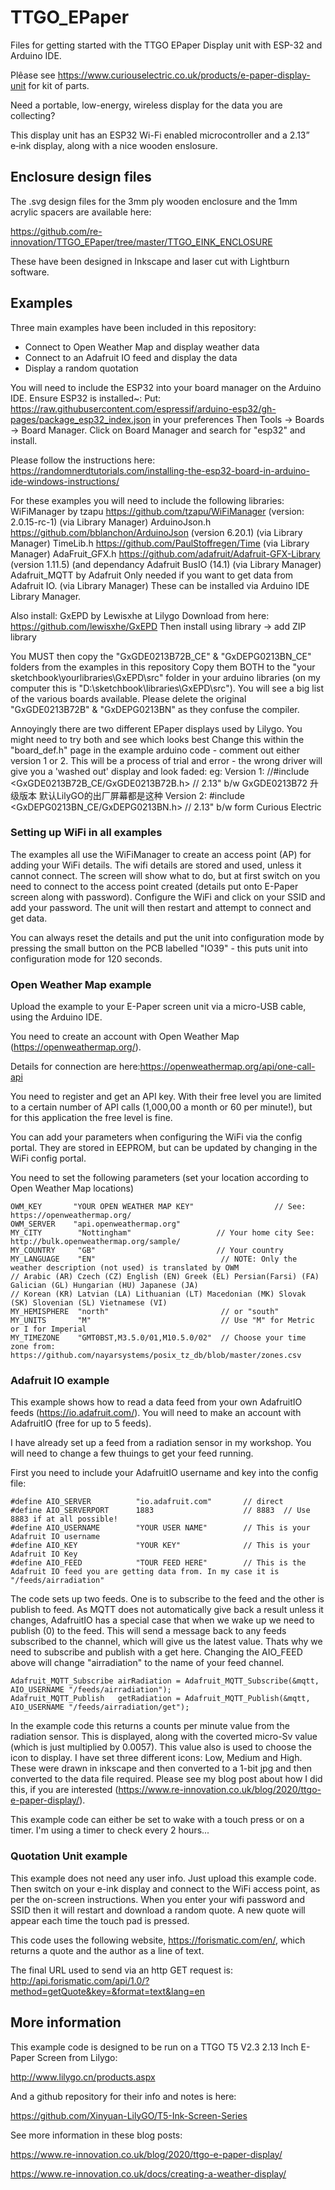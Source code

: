# TTGO_EPaper
Files for getting started with the TTGO EPaper Display unit with ESP-32 and Arduino IDE.

Plêase see https://www.curiouselectric.co.uk/products/e-paper-display-unit for kit of parts.

Need a portable, low-energy, wireless display for the data you are collecting?

This display unit has an ESP32 Wi-Fi enabled microcontroller and a 2.13” e‑ink display, along with a nice wooden enslosure.

## Enclosure design files

The .svg design files for the 3mm ply wooden enclosure and the 1mm acrylic spacers are available here:

https://github.com/re-innovation/TTGO_EPaper/tree/master/TTGO_EINK_ENCLOSURE

These have been designed in Inkscape and laser cut with Lightburn software.

## Examples

Three main examples have been included in this repository:
* Connect to Open Weather Map and display weather data
* Connect to an Adafruit IO feed and display the data
* Display a random quotation 

You will need to include the ESP32 into your board manager on the Arduino IDE.
Ensure ESP32 is installed~:
Put: https://raw.githubusercontent.com/espressif/arduino-esp32/gh-pages/package_esp32_index.json in your preferences
Then Tools -> Boards -> Board Manager. Click on Board Manager and search for "esp32" and install.

Please follow the instructions here:
https://randomnerdtutorials.com/installing-the-esp32-board-in-arduino-ide-windows-instructions/

For these examples you will need to include the following libraries:
WiFiManager by tzapu            https://github.com/tzapu/WiFiManager  (version: 2.0.15-rc-1) (via Library Manager)
ArduinoJson.h                   https://github.com/bblanchon/ArduinoJson  (version 6.20.1) (via Library Manager)
TimeLib.h                       https://github.com/PaulStoffregen/Time (via Library Manager)
AdaFruit_GFX.h                  https://github.com/adafruit/Adafruit-GFX-Library (version 1.11.5) (and dependancy Adafruit BusIO (14.1)  (via Library Manager)
Adafruit_MQTT by Adafruit       Only needed if you want to get data from Adafruit IO.   (via Library Manager)
These can be installed via Arduino IDE Library Manager.

Also install:
GxEPD by Lewisxhe at Lilygo   Download from here: https://github.com/lewisxhe/GxEPD
Then install using library -> add ZIP library

You MUST then copy the "GxGDE0213B72B_CE" & "GxDEPG0213BN_CE" folders from the examples in this repository
Copy them BOTH to the "your sketchbook\yourlibraries\GxEPD\src" folder in your arduino libraries (on my computer this is "D:\sketchbook\libraries\GxEPD\src\"). 
You will see a big list of the various boards available.
Please delete the original "GxGDE0213B72B" & "GxDEPG0213BN" as they confuse the compiler.

Annoyingly there are two different EPaper displays used by Lilygo.
You might need to try both and see which looks best
Change this within the "board_def.h" page in the example arduino code - comment out either version 1 or 2.
This will be a process of trial and error - the wrong driver will give you a 'washed out' display and look faded:
eg:
Version 1:
//#include <GxGDE0213B72B_CE/GxGDE0213B72B.h>    // 2.13" b/w     GxGDE0213B72 升级版本 默认LilyGO的出厂屏幕都是这种
Version 2:
#include <GxDEPG0213BN_CE/GxDEPG0213BN.h>      // 2.13" b/w  form Curious Electric

### Setting up WiFi in all examples

The examples all use the WiFiManager to create an access point (AP) for adding your WiFi details. The wifi details are stored and used, unless it cannot connect.
The screen will show what to do, but at first switch on you need to connect to the access point created (details put onto E-Paper screen along with password). Configure the WiFi and click on your SSID and add your password. The unit will then restart and attempt to connect and get data.

You can always reset the details and put the unit into configuration mode by pressing the small button on the PCB labelled "IO39" - this puts unit into configuration mode for 120 seconds.

### Open Weather Map example

Upload the example to your E-Paper screen unit via a micro-USB cable, using the Arduino IDE.

You need to create an account with Open Weather Map (https://openweathermap.org/).

Details for connection are here:https://openweathermap.org/api/one-call-api

You need to register and get an API key. With their free level you are limited to a certain number of API calls (1,000,00 a month or 60 per minute!), but for this application the free level is fine.

You can add your parameters when configuring the WiFi via the config portal. They are stored in EEPROM, but can be updated by changing in the WiFi config portal.

You need to set the following parameters (set your location according to Open Weather Map locations)

```
OWM_KEY       "YOUR OPEN WEATHER MAP KEY"                  // See: https://openweathermap.org/
OWM_SERVER    "api.openweathermap.org"
MY_CITY        "Nottingham"                   // Your home city See: http://bulk.openweathermap.org/sample/
MY_COUNTRY     "GB"                           // Your country
MY_LANGUAGE    "EN"                            // NOTE: Only the weather description (not used) is translated by OWM
// Arabic (AR) Czech (CZ) English (EN) Greek (EL) Persian(Farsi) (FA) Galician (GL) Hungarian (HU) Japanese (JA)
// Korean (KR) Latvian (LA) Lithuanian (LT) Macedonian (MK) Slovak (SK) Slovenian (SL) Vietnamese (VI)
MY_HEMISPHERE  "north"                         // or "south"
MY_UNITS       "M"                             // Use "M" for Metric or I for Imperial
MY_TIMEZONE    "GMT0BST,M3.5.0/01,M10.5.0/02"  // Choose your time zone from: https://github.com/nayarsystems/posix_tz_db/blob/master/zones.csv
```

### Adafruit IO example

This example shows how to read a data feed from your own AdafruitIO feeds (https://io.adafruit.com/). You will need to make an account with AdafruitIO (free for up to 5 feeds).

I have already set up a feed from a radiation sensor in my workshop. 
You will need to change a few thuings to get your feed running.

First you need to include your AdafruitIO username and key into the config file:
```
#define AIO_SERVER          "io.adafruit.com"       // direct
#define AIO_SERVERPORT      1883                    // 8883  // Use 8883 if at all possible!
#define AIO_USERNAME        "YOUR USER NAME"        // This is your Adafruit IO username
#define AIO_KEY             "YOUR KEY"              // This is your Adafruit IO Key
#define AIO_FEED            "TOUR FEED HERE"        // This is the Adafruit IO feed you are getting data from. In my case it is "/feeds/airradiation"
```

The code sets up two feeds. One is to subscribe to the feed and the other is publish to feed. As MQTT does not automatically give back a result unless it changes, AdafruitIO has a special case that when we wake up we need to publish (0) to the feed. This will send a message back to any feeds subscribed to the channel, which will give us the latest value. Thats why we need to subscribe and publish with a get here. Changing the AIO_FEED above will change "airradiation" to the name of your feed channel.

```
Adafruit_MQTT_Subscribe airRadiation = Adafruit_MQTT_Subscribe(&mqtt, AIO_USERNAME "/feeds/airradiation");
Adafruit_MQTT_Publish   getRadiation = Adafruit_MQTT_Publish(&mqtt, AIO_USERNAME "/feeds/airradiation/get");
```

In the example code this returns a counts per minute value from the radiation sensor. This is displayed, along with the coverted micro-Sv value (which is just multiplied by 0.0057).
This value also is used to choose the icon to display. I have set three different icons: Low, Medium and High. These were drawn in inkscape and then converted to a 1-bit jpg and then converted to the data file required. Please see my blog post about how I did this, if you are interested (https://www.re-innovation.co.uk/blog/2020/ttgo-e-paper-display/).

This example code can either be set to wake with a touch press or on a timer. I'm using a timer to check every 2 hours... 

### Quotation Unit example

This example does not need any user info. Just upload this example code. Then switch on your e-ink display and connect to the WiFi access point, as per the on-screen instructions.
When you enter your wifi password and SSID then it will restart and download a random quote. A new quote will appear each time the touch pad is pressed.

This code uses the following website, https://forismatic.com/en/, which returns a quote and the author as a line of text.

The final URL used to send via an http GET request is: http://api.forismatic.com/api/1.0/?method=getQuote&key=&format=text&lang=en

## More information

This example code is designed to be run on a TTGO T5 V2.3 2.13 Inch E-Paper Screen from Lilygo:

http://www.lilygo.cn/products.aspx

And a github repository for their info and notes is here:

https://github.com/Xinyuan-LilyGO/T5-Ink-Screen-Series

See more information in these blog posts:

https://www.re-innovation.co.uk/blog/2020/ttgo-e-paper-display/

https://www.re-innovation.co.uk/docs/creating-a-weather-display/


